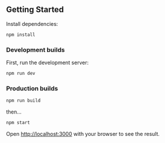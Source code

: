## Getting Started

Install dependencies:

```bash
npm install
```

### Development builds

First, run the development server:

```bash
npm run dev
```

### Production builds

```bash
npm run build
```

then...

```bash
npm start
```

Open [http://localhost:3000](http://localhost:3000) with your browser to see the result.
